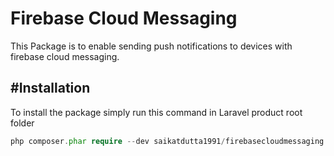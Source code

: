 Firebase Cloud Messaging
=========

This Package is to enable sending push notifications to devices with firebase cloud messaging.

#Installation
----

To install the package simply run this command in Laravel product root folder

```php
php composer.phar require --dev saikatdutta1991/firebasecloudmessaging:1.0.0
```
